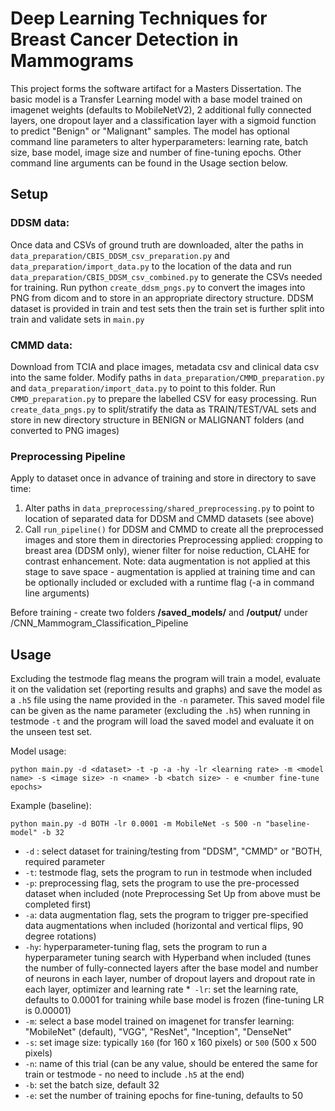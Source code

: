 # Deep Learning Techniques for Breast Cancer Detection in Mammograms 
This project forms the software artifact for a Masters Dissertation. 
The basic model is a Transfer Learning model with a base model trained on imagenet weights (defaults to MobileNetV2), 2 additional fully connected layers, one dropout layer and a classification layer with a sigmoid function to predict "Benign" or "Malignant" samples. 
The model has optional command line parameters to alter hyperparameters: learning rate, batch size, base model, image size and number of fine-tuning epochs. Other command line arguments can be found in the Usage section below. 

## Setup 
### DDSM data:
Once data and CSVs of ground truth are downloaded, alter the paths in `data_preparation/CBIS_DDSM_csv_preparation.py` and `data_preparation/import_data.py` to the location of the data and run `data_preparation/CBIS_DDSM_csv_combined.py` to generate the CSVs needed for training. 
Run python `create_ddsm_pngs.py` to convert the images into PNG from dicom and to store in an appropriate directory structure. 
DDSM dataset is provided in train and test sets then the train set is further split into train and validate sets in `main.py`

### CMMD data:
Download from TCIA and place images, metadata csv and clinical data csv into the same folder. 
Modify paths in `data_preparation/CMMD_preparation.py` and `data_preparation/import_data.py` to point to this folder. 
Run `CMMD_preparation.py` to prepare the labelled CSV for easy processing.
Run `create_data_pngs.py` to split/stratify the data as TRAIN/TEST/VAL sets and store in new directory structure in BENIGN or MALIGNANT folders (and converted to PNG images)


### Preprocessing Pipeline
Apply to dataset once in advance of training and store in directory to save time:
1. Alter paths in `data_preprocessing/shared_preprocessing.py` to point to location of separated data for DDSM and CMMD datasets (see above)
2. Call `run_pipeline()` for DDSM and CMMD to create all the preprocessed images and store them in directories
Preprocessing applied: cropping to breast area (DDSM only), wiener filter for noise reduction, CLAHE for contrast enhancement. 
Note: data augmentation is not applied at this stage to save space - augmentation is applied at training time and can be optionally included or excluded with a runtime flag (-a in command line arguments)

Before training - create two folders **/saved_models/** and **/output/** under /CNN_Mammogram_Classification_Pipeline

## Usage
Excluding the testmode flag means the program will train a model, evaluate it on the validation set (reporting results and graphs) and save the model as a `.h5` file using the name provided in the `-n` parameter. This saved model file can be given as the name parameter (excluding the `.h5`) when running in testmode `-t` and the program will load the saved model and evaluate it on the unseen test set. 

Model usage:
```
python main.py -d <dataset> -t -p -a -hy -lr <learning rate> -m <model name> -s <image size> -n <name> -b <batch size> - e <number fine-tune epochs>
```
Example (baseline):
```
python main.py -d BOTH -lr 0.0001 -m MobileNet -s 500 -n "baseline-model" -b 32
```

* `-d` : select dataset for training/testing from "DDSM", "CMMD" or "BOTH, required parameter
* `-t`: testmode flag, sets the program to run in testmode when included
* `-p`: preprocessing flag, sets the program to use the pre-processed dataset when included (note Preprocessing Set Up from above must be completed first)
* `-a`: data augmentation flag, sets the program to trigger pre-specified data augmentations when included (horizontal and vertical flips, 90 degree rotations)
* `-hy`: hyperparameter-tuning flag, sets the program to run a hyperparameter tuning search with Hyperband when included (tunes the number of fully-connected layers after the base model and number of neurons in each layer, number of dropout layers and dropout rate in each layer, optimizer and learning rate
*` -lr`: set the learning rate, defaults to 0.0001 for training while base model is frozen (fine-tuning LR is 0.00001)
* `-m`: select a base model trained on imagenet for transfer learning: "MobileNet" (default), "VGG", "ResNet", "Inception", "DenseNet"
* `-s`: set image size: typically `160` (for 160 x 160 pixels) or `500` (500 x 500 pixels)
* `-n`: name of this trial (can be any value, should be entered the same for train or testmode - no need to include `.h5` at the end)
* `-b`: set the batch size, default 32
* `-e`: set the number of training epochs for fine-tuning, defaults to 50


